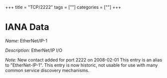 +++
title = "TCP/2222"
tags = [""]
categories = [""]
+++

# IANA Data

_Name:_ EtherNet/IP-1

_Description:_ EtherNet/IP I/O

_Note:_ New contact added for port 2222 on 2008-02-01
This entry is an alias to "EtherNet-IP-1".
This entry is now historic, not usable for use with many
common service discovery mechanisms.

